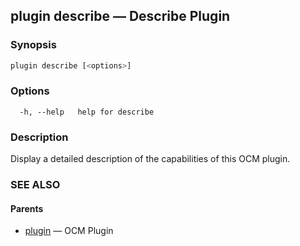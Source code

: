 ## plugin describe &mdash; Describe Plugin

### Synopsis

```bash
plugin describe [<options>]
```

### Options

```text
  -h, --help   help for describe
```

### Description
Display a detailed description of the capabilities of this OCM plugin.
### SEE ALSO

#### Parents

* [plugin](plugin.md)	 &mdash; OCM Plugin

